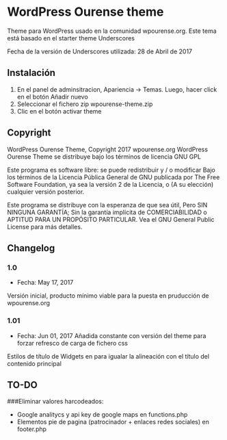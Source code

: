 # WordPress Ourense theme

Theme para WordPress usado en la comunidad wpourense.org. Este tema está basado en el starter theme Underscores

Fecha de la versión de Underscores utilizada: 28 de Abril de 2017


## Instalación

1. En el panel de adminsitracion, Apariencia -> Temas. Luego, hacer click en el botón Añadir nuevo
2. Seleccionar el fichero zip wpourense-theme.zip
3. Clic en el botón activar theme

## Copyright

WordPress Ourense Theme, Copyright 2017 wpourense.org
WordPress Ourense Theme se distribuye bajo los términos de licencia GNU GPL

Este programa es software libre: se puede redistribuir y / o modificar
Bajo los términos de la Licencia Pública General de GNU publicada por
The Free Software Foundation, ya sea la versión 2 de la Licencia, o
(A su elección) cualquier versión posterior.

Este programa se distribuye con la esperanza de que sea útil,
Pero SIN NINGUNA GARANTÍA; Sin la garantía implícita de
COMERCIABILIDAD o APTITUD PARA UN PROPÓSITO PARTICULAR. Vea el
GNU General Public License para más detalles.


## Changelog

### 1.0 
* Fecha: May 17, 2017

Versión inicial, producto mínimo viable para la puesta en pruducción de wpourense.org

### 1.01 
* Fecha: Jun 01, 2017
Añadida constante con versión del theme para forzar refresco de carga de fichero css

Estilos de título de Widgets en para igualar la alineación con el título del contenido principal



## TO-DO
###Eliminar valores harcodeados:
* Google analitycs y api key de google maps en functions.php
* Elementos pie de pagina (patrocinador + enlaces redes sociales) en footer.php